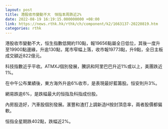 ```yaml
---
layout: post
title: 港股收市變動不大　恒指本周跌近2%
date: 2022-08-19 16:19:15.000000000 +08:00
link: https://news.rthk.hk/rthk/ch/component/k2/1663137-20220819.htm
categories: rthk
---
```


港股收市變動不大，恒生指數低開約110點，報19656點屬全日低位，其後一度升至19900點邊緣，升逾130點，尾市窄幅上落，收市報19773點，升9點，全日主板成交額近822億元。

科技指數近乎平收。ATMXJ個別發展，騰訊和阿里巴巴升近1%或以上，美團跌近1%。

在中午公布業績後，東方海外升逾6%收市，是表現最好藍籌股。恒安則升3%。

網易跌逾6%，是跌幅最大的恒指及科指成份股。

內房股造好，汽車股個別發展。滙豐和渣打上調新造H按封頂息率，兩者股價都偏軟。

恒指全星期跌402點，跌幅近2%。
